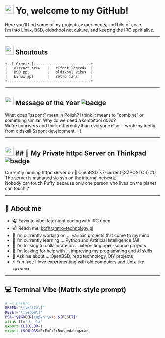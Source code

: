 # <img src="https://twemoji.maxcdn.com/v/latest/72x72/1f44b.png" width="28"/> Yo, welcome to my GitHub!

Here you’ll find some of my projects, experiments, and bits of code.  
I’m into Linux, BSD, oldschool net culture, and keeping the IRC spirit alive.

---

## <img src="https://twemoji.maxcdn.com/v/latest/72x72/1f64c.png" width="28"/> Shoutouts

```
+--[ Greetz ]--------------------------+    
|   #Ircnet crew   |   #Efnet legends  |
|   BSD ppl        |   oldskool vibes  |                 
|   Linux ppl      |   retro fans      |
+--------------------------------------+
```

---

## <img src="https://twemoji.maxcdn.com/v/latest/72x72/1f3c6.png" width="28"/> Message of the Year ![badge](https://img.shields.io/badge/Message_of_the_Year-🏆-brightgreen)

What does "szpont" mean in Polish? I think it means to "combine" or something similar. Why do we need a kombitool d00d?  
We're connivers and think differently than everyone else. - wrote by idefix from oldskull Szpont development. =)

---

## <img src="https://upload.wikimedia.org/wikipedia/commons/1/1b/OpenBSD-puffy.svg" width="28"/> ## 🐡 My Private httpd Server on Thinkpad ![badge](https://img.shields.io/badge/Private-Server-red)

Currently running httpd server on 🐡 OpenBSD 7.7-current (SZPONTOS) #0  
The server is managed via ssh on the internal network.  
Nobody can touch Puffy, because only one person who lives on the planet can touch.:*

---

## 📡 About me

- 🎧 Favorite vibe: late night coding with IRC open  
- 📫 Reach me: bofh@retro-technology.pl  
- 🔭 I’m currently working on ... various projects that come to my mind  
- 🌱 I’m currently learning ... Python and Artificial Intelligence (AI)  
- 👯 I’m looking to collaborate on ... interesting open-source projects  
- 🤔 I’m looking for help with ... improving my programming and AI skills  
- 💬 Ask me about ... OpenBSD, retro technology, DIY projects  
- ⚡ Fun fact: I love experimenting with old computers and Unix-like systems

---

## 💻 Terminal Vibe (Matrix-style prompt)

```bash
# ~/.bashrc
GREEN="\[\e[32m\]"
RESET="\[\e[0m\]"
PS1="${GREEN}\u@\h:\w\$ ${RESET}"
alias ll='ls -la'
export CLICOLOR=1
export LSCOLORS=ExFxCxDxBxegedabagacad
```

